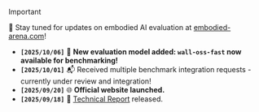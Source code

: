 > [!IMPORTANT]
> 🌟 Stay tuned for updates on embodied AI evaluation at [embodied-arena.com](https://www.embodied-arena.com/#/)!

- **`[2025/10/06]`** 🎯 **New evaluation model added: `wall-oss-fast` now available for benchmarking!**
- **`[2025/10/01]`** 📬 Received multiple benchmark integration requests - currently under review and integration!
- **`[2025/09/20]`** 🌐 **Official website launched.**
- **`[2025/09/18]`** 📄 <a href="https://www.arxiv.org/pdf/2509.15273" target="_blank">Technical Report</a> released.
